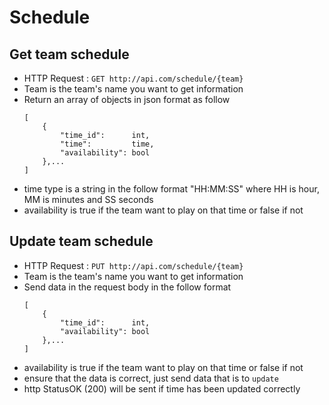 # Schedule

## Get team schedule

* HTTP Request : ```GET http://api.com/schedule/{team}```
* Team is the team's name you want to get information
* Return an array of objects in json format as follow
    ``` 
    [
        {
            "time_id":      int,
            "time":         time,
            "availability": bool
        },...
    ]
    ```
* time type is a string in the follow format "HH:MM:SS" where HH is hour, MM is minutes and SS seconds
* availability is true if the team want to play on that time or false if not

## Update team schedule

* HTTP Request : ```PUT http://api.com/schedule/{team}```
* Team is the team's name you want to get information
* Send data in the request body in the follow format
    ``` 
    [
        {
            "time_id":      int,
            "availability": bool
        },...
    ]
    ```
* availability is true if the team want to play on that time or false if not
* ensure that the data is correct, just send data that is to `update`
* http StatusOK (200) will be sent if time has been updated correctly